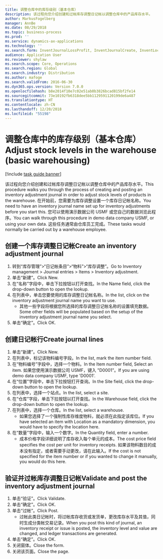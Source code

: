```yaml
---
title: 调整仓库中的库存级别（基本仓库）
description: 该过程向您介绍创建和过帐库存调整日记帐以调整仓库中的产品库存水平。
author: MarkusFogelberg
manager: AnnBe
ms.date: 08/29/2018
ms.topic: business-process
ms.prod: ''
ms.service: dynamics-ax-applications
ms.technology: ''
ms.search.form: InventJournalLossProfit, InventJournalCreate, InventLocationIdLookup
audience: Application User
ms.reviewer: shylaw
ms.search.scope: Core, Operations
ms.search.region: Global
ms.search.industry: Distribution
ms.author: mafoge
ms.search.validFrom: 2016-06-30
ms.dyn365.ops.version: Version 7.0.0
ms.openlocfilehash: b8e2014f10e7c02e51ab0b3826bcad815bf2fe14
ms.sourcegitcommit: 73e10192fb6318dee5bb1129591120199de6a487
ms.translationtype: HT
ms.contentlocale: zh-CN
ms.lasthandoff: 12/20/2018
ms.locfileid: "55198"
---
```

# <a name="adjust-stock-levels-in-the-warehouse-basic-warehousing"></a><span data-ttu-id="c1353-103">调整仓库中的库存级别（基本仓库）</span><span class="sxs-lookup"><span data-stu-id="c1353-103">Adjust stock levels in the warehouse (basic warehousing)</span></span>

[!include [task guide banner](../../includes/task-guide-banner.md)]

<span data-ttu-id="c1353-104">该过程向您介绍创建和过帐库存调整日记帐以调整仓库中的产品库存水平。</span><span class="sxs-lookup"><span data-stu-id="c1353-104">This procedure walks you through the process of creating and posting an inventory adjustment journal in order to adjust stock levels of products in the warehouse.</span></span> <span data-ttu-id="c1353-105">在开始前，您需要为库存调整设置一个库存日记帐名称。</span><span class="sxs-lookup"><span data-stu-id="c1353-105">You need to have an inventory journal name set up for inventory adjustments before you start this.</span></span> <span data-ttu-id="c1353-106">您可以使用演示数据公司 USMF 或您自己的数据浏览此程序。</span><span class="sxs-lookup"><span data-stu-id="c1353-106">You can walk through this procedure in demo data company USMF, or using your own data.</span></span> <span data-ttu-id="c1353-107">这些任务通常由仓库员工完成。</span><span class="sxs-lookup"><span data-stu-id="c1353-107">These tasks would normally be carried out by a warehouse employee.</span></span>


## <a name="create-an-inventory-adjustment-journal"></a><span data-ttu-id="c1353-108">创建一个库存调整日记帐</span><span class="sxs-lookup"><span data-stu-id="c1353-108">Create an inventory adjustment journal</span></span>
1. <span data-ttu-id="c1353-109">转到“库存管理”>“日记帐条目”>“物料”>“库存调整”。</span><span class="sxs-lookup"><span data-stu-id="c1353-109">Go to Inventory management > Journal entries > Items > Inventory adjustment.</span></span>
2. <span data-ttu-id="c1353-110">单击“新建”。</span><span class="sxs-lookup"><span data-stu-id="c1353-110">Click New.</span></span>
3. <span data-ttu-id="c1353-111">在“名称”字段中，单击下拉按钮以打开查找。</span><span class="sxs-lookup"><span data-stu-id="c1353-111">In the Name field, click the drop-down button to open the lookup.</span></span>
4. <span data-ttu-id="c1353-112">在列表中，单击您要使用的库存调整日记帐名称。</span><span class="sxs-lookup"><span data-stu-id="c1353-112">In the list, click on the inventory adjustment journal name you want to use.</span></span>
    * <span data-ttu-id="c1353-113">其他一些字段将根据您所选择的库存调整日记帐名称的设置填充数据。</span><span class="sxs-lookup"><span data-stu-id="c1353-113">Some other fields will be populated based on the setup of the inventory adjustment journal name you select.</span></span>  
5. <span data-ttu-id="c1353-114">单击“确定”。</span><span class="sxs-lookup"><span data-stu-id="c1353-114">Click OK.</span></span>

## <a name="create-journal-lines"></a><span data-ttu-id="c1353-115">创建日记帐行</span><span class="sxs-lookup"><span data-stu-id="c1353-115">Create journal lines</span></span>
1. <span data-ttu-id="c1353-116">单击“新建”。</span><span class="sxs-lookup"><span data-stu-id="c1353-116">Click New.</span></span>
2. <span data-ttu-id="c1353-117">在列表中，标记该物料编号字段。</span><span class="sxs-lookup"><span data-stu-id="c1353-117">In the list, mark the item number field.</span></span>
3. <span data-ttu-id="c1353-118">在“物料编号”字段中，选择一个物料。</span><span class="sxs-lookup"><span data-stu-id="c1353-118">In the Item number field, Select an item.</span></span> <span data-ttu-id="c1353-119">如果您使用演示数据公司 USMF，键入 "D0001"。</span><span class="sxs-lookup"><span data-stu-id="c1353-119">If you are using demo data company USMF, type 'D0001'.</span></span>
4. <span data-ttu-id="c1353-120">在“位置”字段中，单击下拉按钮打开查询。</span><span class="sxs-lookup"><span data-stu-id="c1353-120">In the Site field, click the drop-down button to open the lookup.</span></span>
5. <span data-ttu-id="c1353-121">在列表中，选择一个站点。</span><span class="sxs-lookup"><span data-stu-id="c1353-121">In the list, select a site.</span></span>
6. <span data-ttu-id="c1353-122">在“仓库”字段，单击下拉按钮以打开查找。</span><span class="sxs-lookup"><span data-stu-id="c1353-122">In the Warehouse field, click the drop-down button to open the lookup.</span></span>
7. <span data-ttu-id="c1353-123">在列表中，选择一个仓库。</span><span class="sxs-lookup"><span data-stu-id="c1353-123">In the list, select a warehouse.</span></span>
    * <span data-ttu-id="c1353-124">如果您选择了一个强制性库存维度物料，就必须在此指定该库位。</span><span class="sxs-lookup"><span data-stu-id="c1353-124">If you have selected an item with Location as a mandatory dimension, you would have to specify the location here.</span></span>  
8. <span data-ttu-id="c1353-125">在“数量”字段中，输入一个数字。</span><span class="sxs-lookup"><span data-stu-id="c1353-125">In the Quantity field, enter a number.</span></span>
    * <span data-ttu-id="c1353-126">成本价格字段详细说明了库存收入每个单元的成本。</span><span class="sxs-lookup"><span data-stu-id="c1353-126">The cost price field specifies the cost per unit for inventory receipts.</span></span> <span data-ttu-id="c1353-127">如果该物料数目的成本没有指定，或者需要手动更改，请在此输入。</span><span class="sxs-lookup"><span data-stu-id="c1353-127">If the cost is not specified for the item number or if you wanted to change it manually, you would do this here.</span></span>  

## <a name="validate-and-post-the-inventory-adjustment-journal"></a><span data-ttu-id="c1353-128">验证并过帐库存调整日记帐</span><span class="sxs-lookup"><span data-stu-id="c1353-128">Validate and post the inventory adjustment journal</span></span>
1. <span data-ttu-id="c1353-129">单击“验证”。</span><span class="sxs-lookup"><span data-stu-id="c1353-129">Click Validate.</span></span>
2. <span data-ttu-id="c1353-130">单击“确定”。</span><span class="sxs-lookup"><span data-stu-id="c1353-130">Click OK.</span></span>
3. <span data-ttu-id="c1353-131">单击“过帐”。</span><span class="sxs-lookup"><span data-stu-id="c1353-131">Click Post.</span></span>
    * <span data-ttu-id="c1353-132">过帐此类日记帐时，将过帐库存收货或发货单，更改库存水平及其值，同时生成分类帐交易记录。</span><span class="sxs-lookup"><span data-stu-id="c1353-132">When you post this kind of journal, an inventory receipt or issue is posted, the inventory level and value are changed, and ledger transactions are generated.</span></span>  
4. <span data-ttu-id="c1353-133">单击“确定”。</span><span class="sxs-lookup"><span data-stu-id="c1353-133">Click OK.</span></span>
5. <span data-ttu-id="c1353-134">关闭窗体。</span><span class="sxs-lookup"><span data-stu-id="c1353-134">Close the form.</span></span>
6. <span data-ttu-id="c1353-135">关闭该页面。</span><span class="sxs-lookup"><span data-stu-id="c1353-135">Close the page.</span></span>

